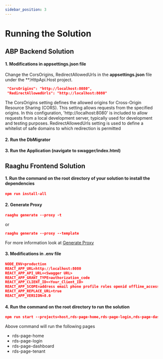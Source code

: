 ```yaml
---
sidebar_position: 3
---
```


# Running the Solution

## ABP Backend Solution

#### 1. Modifications in appsettings.json file

Change the CorsOrigins, RedirectAllowedUrls in the **appsettings.json** file under the **.HttpApi.Host project.

````json
 "CorsOrigins": "http://localhost:8080",
 "RedirectAllowedUrls": "http://localhost:8080"
````
The CorsOrigins setting defines the allowed origins for Cross-Origin Resource Sharing (CORS). This setting allows requests from the specified origins. 
In this configuration, 'http://localhost:8080' is included to allow requests from a local development server, typically used for development and testing purposes.
RedirectAllowedUrls setting is used to define a whitelist of safe domains to which redirection is permitted

#### 2. Run the DbMigrator
#### 3. Run the Application (navigate to swagger/index.html)

## Raaghu Frontend Solution

#### 1. Run the command on the root directory of your solution to install the dependencies 

````json
npm run install-all
````
#### 2. Generate Proxy 

```json
raaghu generate --proxy -t
``` 
or

```json
raaghu generate --proxy --template
``` 
For more information look at [Generate Proxy](../CLI/CLI-New-Command-Samples.md#generate)

#### 3. Modifications in .env file


````json
NODE_ENV=production
REACT_APP_URL=http://localhost:8080
REACT_APP_API_URL=<Swagger URL>
REACT_APP_GRANT_TYPE=authorization_code
REACT_APP_CLIENT_ID=<Your_Client_ID>
REACT_APP_SCOPE=address email phone profile roles openid offline_access <Backend application name>
REACT_APP_REPLACE_URL=true 
REACT_APP_VERSION=8.0
````
#### 4. Run the command on the root directory to run the solution

````json
npm run start --projects=host,rds-page-home,rds-page-login,rds-page-dashboard,rds-page-tenant
````
Above command will run the following pages 
 - rds-page-home
 - rds-page-login
 - rds-page-dashboard
 - rds-page-tenant 